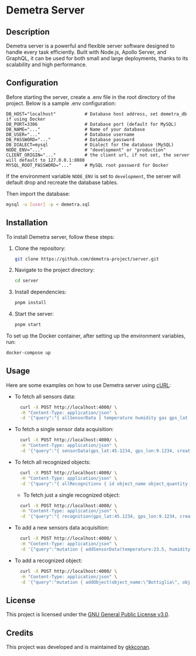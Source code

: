 # Demetra Server

## Description
Demetra server is a powerful and flexible server software designed to handle every task efficiently. Built with Node.js, Apollo Server, and GraphQL, it can be used for both small and large deployments, thanks to its scalability and high performance.

## Configuration
Before starting the server, create a .env file in the root directory of the project. Below is a sample .env configuration:
```plaintext
DB_HOST="localhost"           # Database host address, set demetra_db if using Docker
DB_PORT=3306                  # Database port (default for MySQL)
DB_NAME="..."                 # Name of your database
DB_USER="..."                 # Database username
DB_PASSWORD="..."             # Database password
DB_DIALECT=mysql              # Dialect for the database (MySQL)
NODE_ENV="..."                # "development" or "production"
CLIENT_ORIGIN="..."           # the client url, if not set, the server will default to 127.0.0.1:8080
MYSQL_ROOT_PASSWORD="..."     # MySQL root password for Docker
```
If the environment variable `NODE_ENV` is set to `development`, the server will default drop and recreate the database tables.

Then import the database:
```bash
mysql -u [user] -p < demetra.sql
```

## Installation
To install Demetra server, follow these steps:
1. Clone the repository:
   ```bash
   git clone https://github.com/demetra-project/server.git
   ```
2. Navigate to the project directory:
   ```bash
   cd server
   ```
3. Install dependencies:
   ```bash
   pnpm install
   ```
4. Start the server:
   ```bash
   pnpm start
   ```

To set up the Docker container, after setting up the environment variables, run:
   ```bash
   docker-compose up
   ```

## Usage
Here are some examples on how to use Demetra server using [cURL](https://curl.se/):

- To fetch all sensors data:
  ```bash
    curl -X POST http://localhost:4000/ \
    -H "Content-Type: application/json" \
    -d '{"query":"{ allSensorData { temperature humidity gas gps_lat gps_lon created_at } }"}'
    ```
- To fetch a single sensor data acquisition:
  ```bash
    curl -X POST http://localhost:4000/ \
    -H "Content-Type: application/json" \
    -d '{"query":"{ sensorData(gps_lat:45.1234, gps_lon:9.1234, created_at:\"2025-04-24T00:00:00.000Z\") { temperature humidity gas gps_lat gps_lon created_at } }"}'
    ```
- To fetch all recognized objects:
  ```bash
    curl -X POST http://localhost:4000/ \
    -H "Content-Type: application/json" \
    -d '{"query":"{ allRecognitions { id object_name object_quantity gps_lat gps_lon sensor_created_at created_at } }"}'
    ```
  - To fetch just a single recognized object:
  ```bash
    curl -X POST http://localhost:4000/ \
    -H "Content-Type: application/json" \
    -d '{"query":"{ recognition(gps_lat:45.1234, gps_lon:9.1234, created_at:\"2025-04-24T00:00:00.000Z\") { id object_name object_quantity gps_lat gps_lon sensor_created_at created_at } }"}'
    ```
- To add a new sensors data acquisition:
  ```bash
    curl -X POST http://localhost:4000/ \
    -H "Content-Type: application/json" \
    -d '{"query":"mutation { addSensorData(temperature:23.5, humidity:45.2, gas:0.9, gps_lat:45.1234, gps_lon:9.1234, created_at:\"2025-04-24T00:00:00.000Z\") { temperature humidity gas gps_lat gps_lon created_at } }"}'
    ```
- To add a recognized object:
  ```bash
    curl -X POST http://localhost:4000/ \
    -H "Content-Type: application/json" \
    -d '{"query":"mutation { addObject(object_name:\"Bottiglia\", object_quantity:2, gps_lat:45.1234, gps_lon:9.1234, sensor_created_at:\"2025-04-24T00:00:00.000Z\", created_at:\"2025-04-24T00:01:00.000Z\") { id object_name object_quantity gps_lat gps_lon sensor_created_at created_at } }"}'
    ```

## License
This project is licensed under the [GNU General Public License v3.0](https://github.com/demetra-project/server/blob/main/LICENSE).

## Credits
This project was developed and is maintained by [gkkconan](https://github.com/gkkconan).